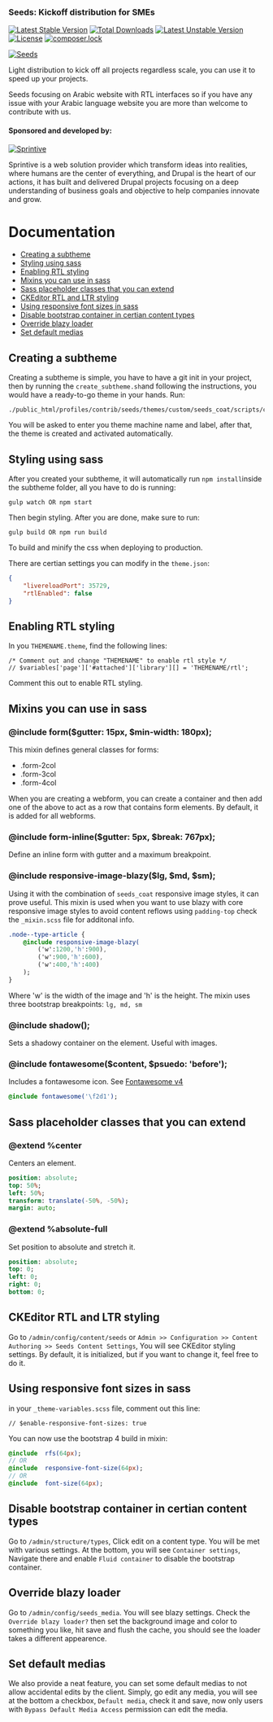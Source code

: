### Seeds: Kickoff distribution for SMEs
[![Latest Stable Version](https://poser.pugx.org/sprintive/seeds/v/stable)](https://packagist.org/packages/sprintive/seeds) [![Total Downloads](https://poser.pugx.org/sprintive/seeds/downloads)](https://packagist.org/packages/sprintive/seeds) [![Latest Unstable Version](https://poser.pugx.org/sprintive/seeds/v/unstable)](https://packagist.org/packages/sprintive/seeds) [![License](https://poser.pugx.org/sprintive/seeds/license)](https://packagist.org/packages/sprintive/seeds) [![composer.lock](https://poser.pugx.org/sprintive/seeds/composerlock)](https://packagist.org/packages/sprintive/seeds)

[![Seeds](https://www.drupal.org/files/styles/grid-3-2x/public/project-images/screenshot_375.png?itok=fCIrtWGf)](https://www.drupal.org/project/seeds)

Light distribution to kick off all projects regardless scale, you can use it to speed up your projects.

Seeds focusing on Arabic website with RTL interfaces so if you have any issue with your Arabic language website you are more than welcome to contribute with us.


#### Sponsored and developed by:

[![Sprintive](https://www.drupal.org/files/styles/grid-3/public/drupal_4.png?itok=FXajfgGW)](http://sprintive.com)

Sprintive is a web solution provider which transform ideas into realities, where humans are the center of everything, and Drupal is the heart of our actions, it has built and delivered Drupal projects focusing on a deep understanding of business goals and objective to help companies innovate and grow.

# Documentation
- [Creating a subtheme](#markdown-header-creating-a-subtheme)
- [Styling using sass](#markdown-header-styling-using-sass)
- [Enabling RTL styling](#markdown-header-enabling-rtl-styling)
- [Mixins you can use in sass](#markdown-header-mixins-you-can-use-in-sass)
- [Sass placeholder classes that you can extend](#markdown-header-sass-placeholder-classes-that-you-can-extend)
- [CKEditor RTL and LTR styling](#markdown-header-ckeditor-rtl-and-ltr-styling)
- [Using responsive font sizes in sass](#markdown-header-using-responsive-font-sizes-in-sass)
- [Disable bootstrap container in certian content types](#markdown-header-disable-bootstrap-container-in-certian-content-types)
- [Override blazy loader](#markdown-header-override-blazy-loader)
- [Set default medias](#markdown-header-set-default-medias)

## Creating a subtheme
Creating a subtheme is simple, you have to have a git init in your project, then by running the `create_subtheme.sh`and following the instructions, you would have a ready-to-go theme in your hands. Run:
```
./public_html/profiles/contrib/seeds/themes/custom/seeds_coat/scripts/create_subtheme.sh
```
You will be asked to enter you theme machine name and label, after that, the theme is created and activated automatically.

## Styling using sass
After you created your subtheme, it will automatically run `npm install`inside the subtheme folder, all you have to do is running:
```
gulp watch OR npm start
```
Then begin styling. After you are done, make sure to run:
```
gulp build OR npm run build
```
To build and minify the css when deploying to production.

There are certian settings you can modify in the `theme.json`:
```json
{
	"livereloadPort": 35729,
	"rtlEnabled": false
}
```
## Enabling RTL styling
In you `THEMENAME.theme`, find the following lines:
```
/* Comment out and change "THEMENAME" to enable rtl style */
// $variables['page']['#attached']['library'][] = 'THEMENAME/rtl';
```
Comment this out to enable RTL styling.
## Mixins you can use in sass
### @include form($gutter: 15px, $min-width: 180px);
This mixin defines general classes for forms:
- .form-2col
- .form-3col
- .form-4col

When you are creating a webform, you can create a container and then add one of the above to act as a row that contains form elements.
By default, it is added for all webforms.

### @include form-inline($gutter: 5px, $break: 767px);
Define an inline form with gutter and a maximum breakpoint.

### @include responsive-image-blazy($lg, $md, $sm);
Using it with the combination of `seeds_coat` responsive image styles, it can prove useful. This mixin is used when you want to use blazy with core responsive image styles
to avoid content reflows using `padding-top` check the `_mixin.scss` file for additonal info.

```sass
.node--type-article {
	@include responsive-image-blazy(
		('w':1200,'h':900),
		('w':900,'h':600),
		('w':400,'h':400)
	);
}

```
Where 'w' is the width of the image and 'h' is the height. The mixin uses three bootstrap breakpoints: `lg, md, sm`

### @include shadow();
Sets a shadowy container on the element. Useful with images.
### @include fontawesome($content, $psuedo: 'before');
Includes a fontawesome icon. See [Fontawesome v4](https://fontawesome.com/v4.7.0/)

```sass
@include fontawesome('\f2d1');
```

## Sass placeholder classes that you can extend
### @extend %center
Centers an element.
```sass
position: absolute;
top: 50%;
left: 50%;
transform: translate(-50%, -50%);
margin: auto;
```
### @extend %absolute-full
Set position to absolute and stretch it.
```sass
position: absolute;
top: 0;
left: 0;
right: 0;
bottom: 0;
```
## CKEditor RTL and LTR styling
Go to `/admin/config/content/seeds` or `Admin >> Configuration >> Content Authoring >> Seeds Content Settings`, You will see CKEditor styling settings. By default, it is initialized, but if you want to change it, feel free to do it.

## Using responsive font sizes in sass
in your `_theme-variables.scss` file, comment out this line:
```
// $enable-responsive-font-sizes: true
```
You can now use the bootstrap 4 build in mixin:
```sass
@include  rfs(64px);
// OR
@include  responsive-font-size(64px);
// OR
@include  font-size(64px);
```
## Disable bootstrap container in certian content types
Go to `/admin/structure/types`, Click edit on a content type. You will be met with various settings. At the bottom, you will see `Container settings`, Navigate there and enable `Fluid container` to disable the bootstrap container.

## Override blazy loader
Go to `/admin/config/seeds_media`. You will see blazy settings.  Check the `Override blazy loader?` then set the background image and color to something you like, hit save and flush the cache, you should see the loader takes a different appearence.
## Set default medias
We also provide a neat feature, you can set some default medias to not allow accidental edits by the client. Simply, go edit any media, you will see at the bottom a checkbox, `Default media`, check it and save, now only users with `Bypass Default Media Access` permission can edit the media.
